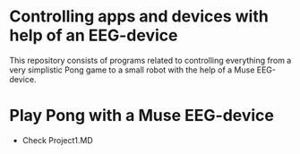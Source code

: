 # Controlling apps and devices with help of an EEG-device
This repository consists of programs related to controlling everything from a very simplistic Pong game to a small robot with the help of a Muse EEG-device.

# Play Pong with a Muse EEG-device

- Check Project1.MD

